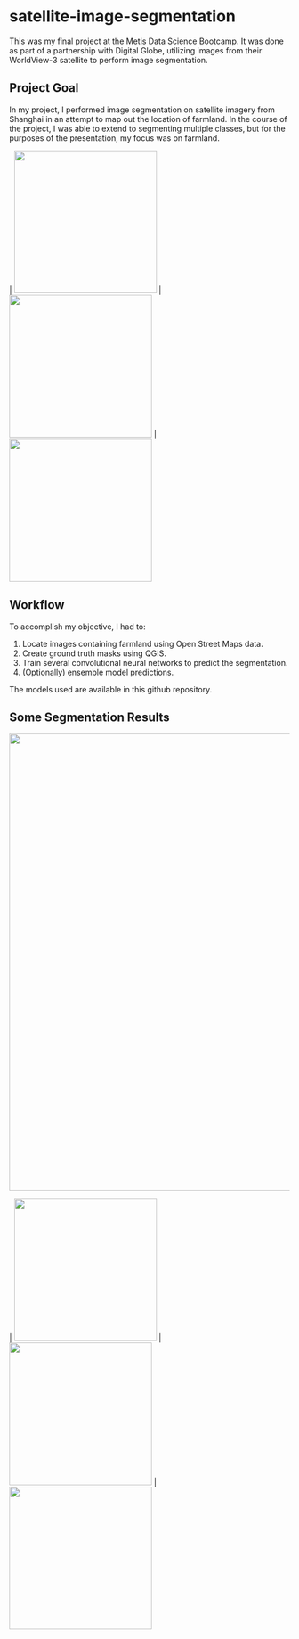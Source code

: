# satellite-image-segmentation
This was my final project at the Metis Data Science Bootcamp. It was done as part of a partnership with Digital Globe, utilizing images from their WorldView-3 satellite to perform image segmentation.

## Project Goal

In my project, I performed image segmentation on satellite imagery from Shanghai in an attempt to map out the location of farmland. In the course of the project, I was able to extend to segmenting multiple classes, but for the purposes of the presentation, my focus was on farmland.

| <img src="https://github.com/Mattymar/satellite-image-segmentation/blob/master/images/farmland1.png" width=256> | <img src="https://github.com/Mattymar/satellite-image-segmentation/blob/master/images/farmland2.png" width=256> | <img src="https://github.com/Mattymar/satellite-image-segmentation/blob/master/images/farmland3.png" width=256>

## Workflow

To accomplish my objective, I had to:

1. Locate images containing farmland using Open Street Maps data.
2. Create ground truth masks using QGIS.
3. Train several convolutional neural networks to predict the segmentation.
4. (Optionally) ensemble model predictions.

The models used are available in this github repository.

## Some Segmentation Results

<img src="https://github.com/Mattymar/satellite-image-segmentation/blob/master/images/results1b.png" width=820>

| <img src="https://github.com/Mattymar/satellite-image-segmentation/blob/master/images/results2a.png" width=256> | <img src="https://github.com/Mattymar/satellite-image-segmentation/blob/master/images/results2b.png" width=256> | <img src="https://github.com/Mattymar/satellite-image-segmentation/blob/master/images/results2c.png" width=256>